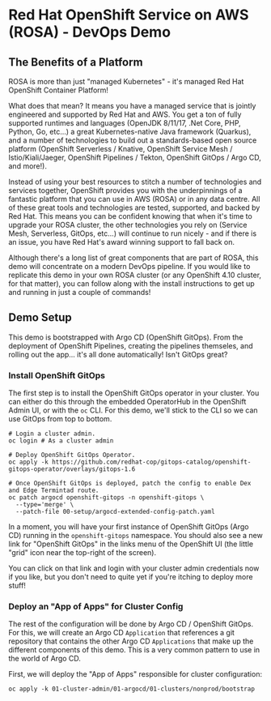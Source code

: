 # Red Hat OpenShift Service on AWS (ROSA) - DevOps Demo

## The Benefits of a Platform

ROSA is more than just "managed Kubernetes" - it's managed Red Hat OpenShift Container Platform!  

What does that mean?  It means you have a managed service that is jointly engineered and supported by Red Hat and AWS.  You get a ton of fully supported runtimes and languages (OpenJDK 8/11/17, .Net Core, PHP, Python, Go, etc...) a great Kubernetes-native Java framework (Quarkus), and a number of technologies to build out a standards-based open source platform (OpenShift Serverless / Knative, OpenShift Service Mesh / Istio/Kiali/Jaeger, OpenShift Pipelines / Tekton, OpenShift GitOps / Argo CD, and more!).

Instead of using your best resources to stitch a number of technologies and services together, OpenShift provides you with the underpinnings of a fantastic platform that you can use in AWS (ROSA) or in any data centre.  All of these great tools and technologies are tested, supported, and backed by Red Hat.  This means you can be confident knowing that when it's time to upgrade your ROSA cluster, the other technologies you rely on (Service Mesh, Serverless, GitOps, etc...) will continue to run nicely - and if there is an issue, you have Red Hat's award winning support to fall back on.

Although there's a long list of great components that are part of ROSA, this demo will concentrate on a modern DevOps pipeline.  If you would like to replicate this demo in your own ROSA cluster (or any OpenShift 4.10 cluster, for that matter), you can follow along with the install instructions to get up and running in just a couple of commands!

## Demo Setup

This demo is bootstrapped with Argo CD (OpenShift GitOps).  From the deployment of OpenShift Pipelines, creating the pipelines themseles, and rolling out the app... it's all done automatically!  Isn't GitOps great?

### Install OpenShift GitOps

The first step is to install the OpenShift GitOps operator in your cluster.  You can either do this through the embedded OperatorHub in the OpenShift Admin UI, or with the `oc` CLI.  For this demo, we'll stick to the CLI so we can use GitOps from top to bottom.

```
# Login a cluster admin.
oc login # As a cluster admin

# Deploy OpenShift GitOps Operator.
oc apply -k https://github.com/redhat-cop/gitops-catalog/openshift-gitops-operator/overlays/gitops-1.6

# Once OpenShift GitOps is deployed, patch the config to enable Dex and Edge Termintad route.
oc patch argocd openshift-gitops -n openshift-gitops \
  --type='merge' \
  --patch-file 00-setup/argocd-extended-config-patch.yaml 
```

In a moment, you will have your first instance of OpenShift GitOps (Argo CD) running in the `openshift-gitops` namespace.  You should also see a new link for "OpenShift GitOps" in the links menu of the OpenShift UI (the little "grid" icon near the top-right of the screen).

You can click on that link and login with your cluster admin credentials now if you like, but you don't need to quite yet if you're itching to deploy more stuff!

### Deploy an "App of Apps" for Cluster Config

The rest of the configuration will be done by Argo CD / OpenShift GitOps.  For this, we will create an Argo CD `Application` that references a git repository that contains the other Argo CD `Applications` that make up the different components of this demo.  This is a very common pattern to use in the world of Argo CD.

First, we will deploy the "App of Apps" responsible for cluster configuration:

```
oc apply -k 01-cluster-admin/01-argocd/01-clusters/nonprod/bootstrap
```
